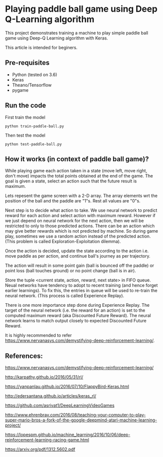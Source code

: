# Playing paddle ball game using Deep Q-Learning algorithm
This project demonstrates training a machine to play simple paddle ball game using Deep-Q Learning algorithm with Keras.

This article is intended for beginers.

## Pre-requisites
* Python (tested on 3.6)
* Keras
* Theano/Tensorflow
* pygame

## Run the code

First train the model

`python train-paddle-ball.py`

Then test the model

`python test-paddle-ball.py`

## How it works (in context of paddle ball game)?
While playing game each action taken in a state (move left, move right, don't move) impacts the total points obtained at the end of the game. The goal is given a state, select an action such that the future result is maximum.

Lets repesent the game screen with a 2-D array. The array elements wrt the position of the ball and the paddle are "1"s. Rest all values are "0"s. 

Next step is to decide what action to take. We use neural network to predict reward for each action and select action with maximum reward. However if we just depend on neural network for the next action, then we will be restricted to only to those predicted actions. There can be an action which may give better rewards which is not predicted by machine. So during game play, sometimes we use a random action instead of the predicted action. (This problem is called Exploration-Exploitation dilemma).

Once the action is decided, update the state according to the action i.e. move paddle as per action, and continue ball's journey as per trajectory.

The action will result in some point gain (ball is bounced off the paddle) or point loss (ball touches ground) or no point change (ball is in air).

Store the tuple <current state, action, reward, next state> in FIFO queue. Neual networks have tendency to adopt to recent training (and hence forget earlier learnings). To fix this, the entries in queue will be used to re-train the neural network. (This process is called Experience Replay).

There is one more importance step done during Experience Replay. The target of the neural network (i.e. the reward for an action) is set to the computed maximum reward (aka Discounted Future Reward). The neural network learns to match output closely to expected Discounted Future Reward.

It is highly recommended to refer https://www.nervanasys.com/demystifying-deep-reinforcement-learning/.

## References:
https://www.nervanasys.com/demystifying-deep-reinforcement-learning/

http://karpathy.github.io/2016/05/31/rl/

https://yanpanlau.github.io/2016/07/10/FlappyBird-Keras.html

http://edersantana.github.io/articles/keras_rl/

https://github.com/asrivat1/DeepLearningVideoGames

http://www.ehrenbrav.com/2016/08/teaching-your-computer-to-play-super-mario-bros-a-fork-of-the-google-deepmind-atari-machine-learning-project/

https://lopespm.github.io/machine_learning/2016/10/06/deep-reinforcement-learning-racing-game.html

https://arxiv.org/pdf/1312.5602.pdf
